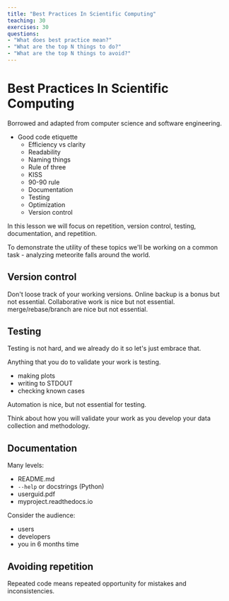 ```yaml
---
title: "Best Practices In Scientific Computing"
teaching: 30
exercises: 30
questions:
- "What does best practice mean?"
- "What are the top N things to do?"
- "What are the top N things to avoid?"
---
```


# Best Practices In Scientific Computing
Borrowed and adapted from computer science and software engineering.

- Good code etiquette
  - Efficiency vs clarity
  - Readability
  - Naming things
  - Rule of three
  - KISS
  - 90-90 rule
  - Documentation
  - Testing
  - Optimization
  - Version control
  
In this lesson we will focus on repetition, version control, testing, documentation, and repetition.

To demonstrate the utility of these topics we'll be working on a common task - analyzing meteorite falls around the world.

## Version control
Don't loose track of your working versions.
Online backup is a bonus but not essential.
Collaborative work is nice but not essential.
merge/rebase/branch are nice but not essential.

## Testing
Testing is not hard, and we already do it so let's just embrace that.

Anything that you do to validate your work is testing.
- making plots
- writing to STDOUT
- checking known cases

Automation is nice, but not essential for testing.

Think about how you will validate your work as you develop your data collection and methodology.

## Documentation
Many levels:
- README.md
- `--help` or docstrings (Python)
- userguid.pdf
- myproject.readthedocs.io

Consider the audience:
- users
- developers
- you in 6 months time

## Avoiding repetition
Repeated code means repeated opportunity for mistakes and inconsistencies.